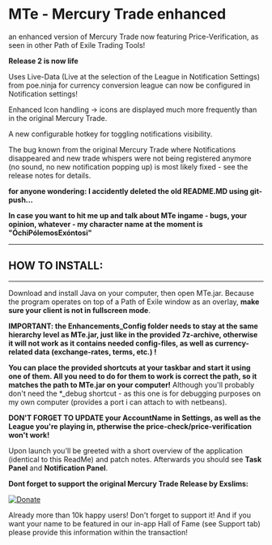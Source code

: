 # MTe - Mercury Trade enhanced
an enhanced version of Mercury Trade now featuring Price-Verification, as seen in other Path of Exile Trading Tools!


**Release 2 is now life**

Uses Live-Data (Live at the selection of the League in Notification Settings) from poe.ninja for currency conversion
  league can now be configured in Notification settings!
  
Enhanced Icon handling -> icons are displayed much more frequently than in the original Mercury Trade.

A new configurable hotkey for toggling notifications visibility.

The bug known from the original Mercury Trade where Notifications disappeared and new trade whispers were not being registered anymore (no sound, no new notification popping up) is most likely fixed - see the release notes for details.

**for anyone wondering:
I accidently deleted the old README.MD using git-push...**

**In case you want to hit me up and talk about MTe ingame - bugs, your opinion, whatever - my character name at the moment is "ÓchiPólemosExóntosi"**

---
## HOW TO INSTALL:
---

Download and install Java on your computer, then open MTe.jar. Because the program operates on top of a Path of Exile window as an overlay, **make sure your client is not in fullscreen mode**.

**IMPORTANT: the Enhancements_Config folder needs to stay at the same hierarchy level as MTe.jar, just like in the provided 7z-archive, otherwise it will not work as it contains needed config-files, as well as currency-related data (exchange-rates, terms, etc.) !**

**You can place the provided shortcuts at your taskbar and start it using one of them.
All you need to do for them to work is correct the path, so it matches the path to MTe.jar on your computer!**
Although you'll probably don't need the *_debug shortcut - as this one is for debugging purposes on my own computer (provides a port i can attach to with netbeans).

**DON'T FORGET TO UPDATE your AccountName in Settings, as well as the League you're playing in, ptherwise the price-check/price-verification won't work!**

Upon launch you'll be greeted with a short overview of the application (identical to this ReadMe) and patch notes. Afterwards you should see **Task Panel** and **Notification Panel**.




**Dont forget to support the original Mercury Trade Release by Exslims:**

[![Donate](https://www.paypalobjects.com/webstatic/en_US/i/buttons/PP_logo_h_150x38.png)](https://www.paypal.me/mercurytrade) 

Already more than 10k happy users! Don't forget to support it! And if you want your name to be featured in our in-app Hall of Fame (see Support tab) please provide this information within the transaction!
